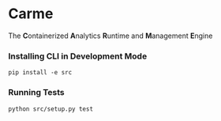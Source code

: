 # Carme
The **C**ontainerized **A**nalytics **R**untime and **M**anagement **E**ngine


### Installing CLI in Development Mode
`pip install -e src`

### Running Tests
`python src/setup.py test`
